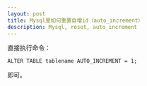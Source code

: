 ```yaml
---
layout: post
title: Mysql里如何重置自增id（auto_increment）
description: Mysql, reset, auto_increment
---
```

直接执行命令：

    ALTER TABLE tablename AUTO_INCREMENT = 1;

即可。
